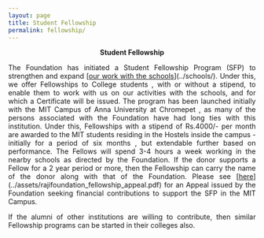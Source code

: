 ```yaml
---
layout: page
title: Student Fellowship
permalink: fellowship/
---
```


<p style="text-align: center;"><strong>Student Fellowship</strong></p>

<p style="text-align:justify; text-justify: inter-word">The Foundation has initiated a Student Fellowship Program (SFP) to strengthen and expand [<span style="text-decoration: underline">our work with the schools</span>](../schools/). Under this, we offer Fellowships to College students , with or without a stipend, to enable them to work with us on our activities  with the schools, and for which a Certificate will be issued. The program has been launched initially with the MIT Campus of Anna University at Chromepet , as many of the persons associated with the Foundation have had long ties with this institution. Under this, Fellowships with a stipend of Rs.4000/- per month are awarded to the MIT students residing in the Hostels inside the campus - initially for a period of six months , but extendable further based on performance. The Fellows will spend 3-4 hours a week working in the nearby schools as directed by the Foundation. If the donor supports a Fellow for  a 2 year period or more, then the Fellowship can carry the name of the donor along with that of the Foundation. Please see [<span style="text-decoration: underline">here</span>](../assets/rajifoundation_fellowship_appeal.pdf) for an Appeal issued by the Foundation seeking financial contributions to support the SFP in the MIT Campus.</p>

<p style="text-align:justify; text-justify: inter-word">If the alumni of other institutions are willing to contribute, then similar Fellowship programs can be started in their colleges also.</p>
